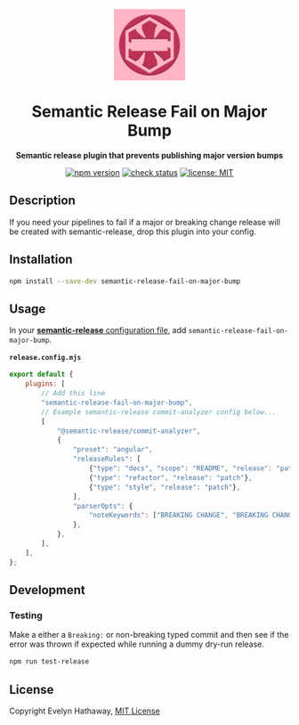 <div align="center">

<img alt="Icon" width="128" height="128" align="center" src=".github/icon.png"/>

# Semantic Release Fail on Major Bump

**Semantic release plugin that prevents publishing major version bumps**

[![npm version](https://badgen.net/npm/v/semantic-release-fail-on-major-bump?icon=npm)](https://www.npmjs.com/package/semantic-release-fail-on-major-bump)
[![check status](https://badgen.net/github/checks/evelynhathaway/semantic-release-fail-on-major-bump/main?icon=github)](https://github.com/evelynhathaway/semantic-release-fail-on-major-bump/actions)
[![license: MIT](https://badgen.net/badge/license/MIT/blue)](/LICENSE)

</div>

## Description

If you need your pipelines to fail if a major or breaking change release will be created with semantic-release, drop this plugin into your config.

## Installation

```bash
npm install --save-dev semantic-release-fail-on-major-bump
```

## Usage

In your [**semantic-release** configuration file](https://semantic-release.gitbook.io/semantic-release/usage/configuration#configuration-file), add `semantic-release-fail-on-major-bump`.

**`release.config.mjs`**

```js
export default {
	plugins: [
		// Add this line
		"semantic-release-fail-on-major-bump",
		// Example semantic-release commit-analyzer config below...
		[
			"@semantic-release/commit-analyzer",
			{
				"preset": "angular",
				"releaseRules": [
					{"type": "docs", "scope": "README", "release": "patch"},
					{"type": "refactor", "release": "patch"},
					{"type": "style", "release": "patch"},
				],
				"parserOpts": {
					"noteKeywords": ["BREAKING CHANGE", "BREAKING CHANGES"],
				},
			},
		],
	],
};
```

## Development

### Testing

Make a either a `Breaking:` or non-breaking typed commit and then see if the error was thrown if expected while running
a dummy dry-run release.

```bash
npm run test-release
```

## License

Copyright Evelyn Hathaway, [MIT License](/LICENSE)
